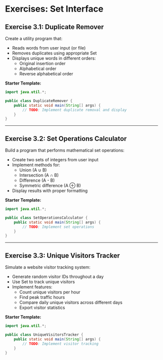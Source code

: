 # Exercises: Set Interface

## Exercise 3.1: Duplicate Remover
Create a utility program that:
- Reads words from user input (or file)
- Removes duplicates using appropriate Set
- Displays unique words in different orders:
  - Original insertion order
  - Alphabetical order
  - Reverse alphabetical order

**Starter Template:**
```java
import java.util.*;

public class DuplicateRemover {
    public static void main(String[] args) {
        // TODO: Implement duplicate removal and display
    }
}
```

---

## Exercise 3.2: Set Operations Calculator
Build a program that performs mathematical set operations:
- Create two sets of integers from user input
- Implement methods for:
  - Union (A ∪ B)
  - Intersection (A ∩ B)
  - Difference (A - B)
  - Symmetric difference (A ⊕ B)
- Display results with proper formatting

**Starter Template:**
```java
import java.util.*;

public class SetOperationsCalculator {
    public static void main(String[] args) {
        // TODO: Implement set operations
    }
}
```

---

## Exercise 3.3: Unique Visitors Tracker
Simulate a website visitor tracking system:
- Generate random visitor IDs throughout a day
- Use Set to track unique visitors
- Implement features:
  - Count unique visitors per hour
  - Find peak traffic hours
  - Compare daily unique visitors across different days
  - Export visitor statistics

**Starter Template:**
```java
import java.util.*;

public class UniqueVisitorsTracker {
    public static void main(String[] args) {
        // TODO: Implement visitor tracking
    }
} 